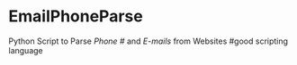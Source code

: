 # EmailPhoneParse
Python Script to Parse *Phone #* and *E-mails* from Websites
#good scripting language
